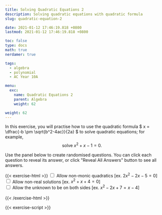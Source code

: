 ```yaml
---
title: Solving Quadratic Equations 2
description: Solving quadratic equations with quadratic formula
slug: quadratic-equation-2

date: 2021-01-12 17:46:19.818 +0800
lastmod: 2021-01-12 17:46:19.818 +0800

toc: false
type: docs
math: true
nerdamer: true

tags:
  - algebra
  - polynomial
  - AC Year 10A

menu:
  exc:
    name: Quadratic Equations 2
    parent: Algebra
    weight: 62

weight: 62
---
```


In this exercise, you will practise how to use the quadratic formula $ x = \dfrac{-b \pm \sqrt{b^2-4ac}}{2a} $ to solve quadratic equations; for example, $$ \text{solve}~x^2 + x - 1 = 0. $$

Use the panel below to create randomised questions. You can click each question to reveal its answer, or click "Reveal All Answers" button to see all answers.

{{< exercise-html >}}
<input type="checkbox" id="nm" />
<label for="nm">Allow non-monic quadratics [ex. $2x^2 - 2x - 5 = 0$] </label><br />
<input type="checkbox" id="cpl" />
<label for="cpl">Allow non-real solutions [ex. $x^2 + x + 4 = 0$] </label><br />
<input type="checkbox" id="both" />
<label for="both">Allow the unknown to be on both sides [ex. $x^2 - 2x + 7 = x - 4$] </label><br />
<br>
{{< /exercise-html >}}

{{< exercise-script >}}

<script>
  function genQs() {
    // Question area
    const qbox = document.getElementById("questions");
    const qinst = document.getElementById("instructions");
    // Read value from the form
    const nq = document.getElementById("nq").value;
    let nm,cpl,both;
    [nm,cpl,both] = 
      ["nm","cpl","both"].map(chked);
    // Sanity check
    nqIsNumber = /[\d+]/.test(nq);
    if (!nqIsNumber || nq<1 || nq>10 ) {
      qbox.innerHTML = "Error: Invalid number of questions!";
      return;
    }
    // Coefficients
    const maxCoeff = 9;
    const poolCoeff = [...arange(-maxCoeff, -1), ...arange(1, maxCoeff)];
    const poolLett = 'abcdefghkmnpqrstuvwxyz'.split('');
    // Make questions
    qinst.innerHTML = "Solve the following quadratic equations.";
    qbox.innerHTML = "";
    let options = MathJax.getMetricsFor(qbox);
    options.display = false;
    MathJax.texReset();
    for (let i = 0; i < nq; i++) {
      const lett = choice(poolLett);
      let a, b, c, dis;
      while (true) {
        a = nm? choice(poolCoeff) : 1;
        b = choice(poolCoeff);
        c = choice(poolCoeff);
        dis = b**2 - 4*a*c
        if (cpl || dis >= 0) break; 
      }
      const poly = new Poly([c, b, a], lett);
      let qTex;
      if (both) {
        const generator = () => yn()? choice(poolCoeff) : 0;
        const order = nm? 2 : 1;
        const poly2 = new Poly(genCoeffs(order, generator), lett);
        qTex = `${poly.add(poly2).tex()} = ${poly2.tex()} `;
      } else {
        qTex = `${poly.tex()} = 0`;
      }
      const ans1 = `( -(${b}) + sqrt(${dis}) ) / (2*(${a}))`
      const ans2 = `( -(${b}) - sqrt(${dis}) ) / (2*(${a}))`
      const a1Tex = nerdamerToTex(nerdamer(ans1).expand());
      const a2Tex = nerdamerToTex(nerdamer(ans2).expand());
      const aTex = `\\boldsymbol{\\implies ${lett} = ${a1Tex},~${a2Tex}}`;
      render(qTex, aTex, options).then((li) => {
        qbox.appendChild(li);
        MathJax.startup.document.clear();
        MathJax.startup.document.updateDocument();
      });
    }
    return;
  }
</script>